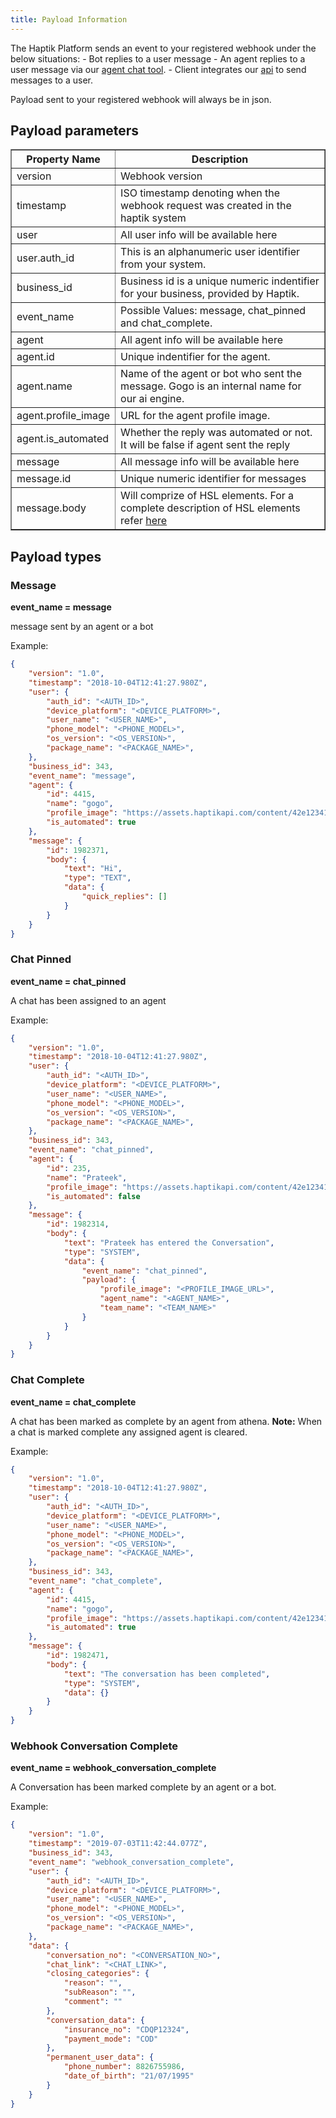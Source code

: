 ```yaml
---
title: Payload Information
---
```


The Haptik Platform sends an event to your registered webhook under the below situations:
	- Bot replies to a user message
	- An agent replies to a user message via our [agent chat tool](https://docs.haptik.ai/agent-chat/).
	- Client integrates our [api](https://docs.haptik.ai/webhooks/#log-message-to-haptik-system-via-rest-api) to send messages to a user.

Payload sent to your registered webhook will always be in json.


## Payload parameters


<table border="1" class="docutils">
   <thead>
      <tr>
         <th>Property Name</th>
         <th>Description</th>
      </tr>
   </thead>
   <tbody>
      <tr>
         <td>version</td>
         <td>Webhook version</td>
      </tr>
      <tr>
         <td>timestamp</td>
         <td>ISO timestamp denoting when the webhook request was created in the haptik system</td>
      </tr>
      <tr>
         <td>user</td>
         <td>All user info will be available here</td>
      </tr>
      <tr>
         <td>user.auth_id</td>
         <td>This is an alphanumeric user identifier from your system.</td>
      </tr>
      <tr>
         <td>business_id</td>
         <td>Business id is a unique numeric indentifier for your business, provided by Haptik.</td>
      </tr>
      <tr>
         <td>event_name</td>
         <td>Possible Values: message, chat_pinned and chat_complete.</td>
      </tr>
      <tr>
         <td>agent</td>
         <td>All agent info will be available here</td>
      </tr>
      <tr>
         <td>agent.id</td>
         <td>Unique indentifier for the agent.</td>
      </tr>
      <tr>
         <td>agent.name</td>
         <td>Name of the agent or bot who sent the message. Gogo is an internal name for our ai engine.</td>
      </tr>
      <tr>
         <td>agent.profile_image</td>
         <td>URL for the agent profile image.</td>
      </tr>
      <tr>
         <td>agent.is_automated</td>
         <td>Whether the reply was automated or not. It will be false if agent sent the reply</td>
      </tr>
      <tr>
         <td>message</td>
         <td>All message info will be available here</td>
      </tr>
      <tr>
         <td>message.id</td>
         <td>Unique numeric identifier for messages</td>
      </tr>
      <tr>
         <td>message.body</td>
         <td>
         Will comprize of HSL elements. For a complete description of HSL elements refer
         <a href="https://docs.haptik.ai/hsl/">here</a>
         </td>
      </tr>
    </tbody>
</table>

## Payload types


### Message

<b>event_name = message</b>

message sent by an agent or a bot

Example:

```json
{
    "version": "1.0",
    "timestamp": "2018-10-04T12:41:27.980Z",
    "user": {
        "auth_id": "<AUTH_ID>",
        "device_platform": "<DEVICE_PLATFORM>",
        "user_name": "<USER_NAME>",
        "phone_model": "<PHONE_MODEL>",
        "os_version": "<OS_VERSION>",
        "package_name": "<PACKAGE_NAME>",
    },
    "business_id": 343,
    "event_name": "message",
    "agent": {
        "id": 4415,
        "name": "gogo",
        "profile_image": "https://assets.haptikapi.com/content/42e123411bk1109823bf.jpg",
        "is_automated": true
    },
    "message": {
        "id": 1982371,
        "body": {
            "text": "Hi",
            "type": "TEXT",
            "data": {
                "quick_replies": []
            }
        }
    }
}
```

### Chat Pinned

<b>event_name = chat_pinned</b>

A chat has been assigned to an agent

Example:

```json
{
    "version": "1.0",
    "timestamp": "2018-10-04T12:41:27.980Z",
    "user": {
        "auth_id": "<AUTH_ID>",
        "device_platform": "<DEVICE_PLATFORM>",
        "user_name": "<USER_NAME>",
        "phone_model": "<PHONE_MODEL>",
        "os_version": "<OS_VERSION>",
        "package_name": "<PACKAGE_NAME>",
    },
    "business_id": 343,
    "event_name": "chat_pinned",
    "agent": {
        "id": 235,
        "name": "Prateek",
        "profile_image": "https://assets.haptikapi.com/content/42e123411bk1109823bf.jpg",
        "is_automated": false
    },
    "message": {
        "id": 1982314,
        "body": {
            "text": "Prateek has entered the Conversation",
            "type": "SYSTEM",
            "data": {
                "event_name": "chat_pinned",
                "payload": {
                    "profile_image": "<PROFILE_IMAGE_URL>",
                    "agent_name": "<AGENT_NAME>",
                    "team_name": "<TEAM_NAME>"
                }
            }
        }
    }
}
```

### Chat Complete

<b>event_name = chat_complete</b>

A chat has been marked as complete by an agent from athena.
**Note:** When a chat is marked complete any assigned agent is cleared.

Example:

```json
{
    "version": "1.0",
    "timestamp": "2018-10-04T12:41:27.980Z",
    "user": {
        "auth_id": "<AUTH_ID>",
        "device_platform": "<DEVICE_PLATFORM>",
        "user_name": "<USER_NAME>",
        "phone_model": "<PHONE_MODEL>",
        "os_version": "<OS_VERSION>",
        "package_name": "<PACKAGE_NAME>",
    },
    "business_id": 343,
    "event_name": "chat_complete",
    "agent": {
        "id": 4415,
        "name": "gogo",
        "profile_image": "https://assets.haptikapi.com/content/42e123411bk1109823bf.jpg",
        "is_automated": true
    },
    "message": {
        "id": 1982471,
        "body": {
            "text": "The conversation has been completed",
            "type": "SYSTEM",
            "data": {}
        }
    }
}
```

### Webhook Conversation Complete

<b>event_name = webhook_conversation_complete</b>

A Conversation has been marked complete by an agent or a bot.

Example:

```json
{
    "version": "1.0",
    "timestamp": "2019-07-03T11:42:44.077Z",
    "business_id": 343,
    "event_name": "webhook_conversation_complete",
    "user": {
        "auth_id": "<AUTH_ID>",
        "device_platform": "<DEVICE_PLATFORM>",
        "user_name": "<USER_NAME>",
        "phone_model": "<PHONE_MODEL>",
        "os_version": "<OS_VERSION>",
        "package_name": "<PACKAGE_NAME>",
    },
    "data": {
        "conversation_no": "<CONVERSATION_NO>",
        "chat_link": "<CHAT_LINK>",
        "closing_categories": {
            "reason": "",
            "subReason": "",
            "comment": ""
        },
        "conversation_data": {
            "insurance_no": "CDQP12324",
            "payment_mode": "COD"
        },
        "permanent_user_data": {
            "phone_number": 8826755986,
            "date_of_birth": "21/07/1995"
        }
    }
}
```
